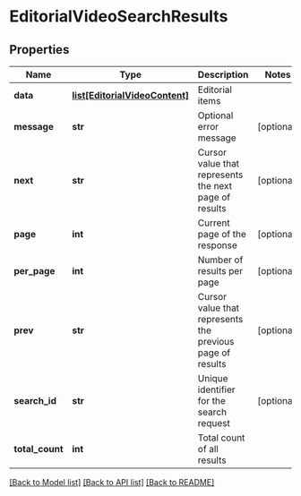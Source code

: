 # EditorialVideoSearchResults

## Properties
Name | Type | Description | Notes
------------ | ------------- | ------------- | -------------
**data** | [**list[EditorialVideoContent]**](EditorialVideoContent.md) | Editorial items | 
**message** | **str** | Optional error message | [optional] 
**next** | **str** | Cursor value that represents the next page of results | [optional] 
**page** | **int** | Current page of the response | [optional] 
**per_page** | **int** | Number of results per page | [optional] 
**prev** | **str** | Cursor value that represents the previous page of results | [optional] 
**search_id** | **str** | Unique identifier for the search request | [optional] 
**total_count** | **int** | Total count of all results | 

[[Back to Model list]](../README.md#documentation-for-models) [[Back to API list]](../README.md#documentation-for-api-endpoints) [[Back to README]](../README.md)

